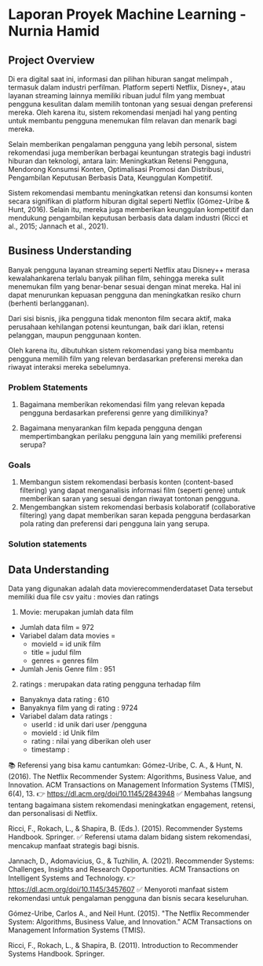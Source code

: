 # Laporan Proyek Machine Learning - Nurnia Hamid 

## Project Overview

  Di era digital saat ini, informasi dan pilihan hiburan sangat melimpah , termasuk dalam industri perfilman. Platform seperti Netflix, Disney+, atau layanan streaming lainnya memiliki ribuan judul film yang membuat pengguna kesulitan dalam memilih tontonan yang sesuai dengan preferensi mereka. Oleh karena itu, sistem rekomendasi menjadi hal yang penting untuk membantu pengguna menemukan film relavan dan menarik bagi mereka. 
  
  Selain memberikan pengalaman pengguna yang lebih personal, sistem rekomendasi juga memberikan berbagai keuntungan strategis bagi industri hiburan dan teknologi, antara lain: Meningkatkan Retensi Pengguna, Mendorong Konsumsi Konten, Optimalisasi Promosi dan Distribusi, Pengambilan Keputusan Berbasis Data, Keunggulan Kompetitif. 
  
  Sistem rekomendasi membantu meningkatkan retensi dan konsumsi konten secara signifikan di platform hiburan digital seperti Netflix (Gómez-Uribe & Hunt, 2016). Selain itu, mereka juga memberikan keunggulan kompetitif dan mendukung pengambilan keputusan berbasis data dalam industri (Ricci et al., 2015; Jannach et al., 2021).


## Business Understanding
Banyak pengguna layanan streaming seperti Netflix atau Disney++ merasa kewalahankarena terlalu banyak pilihan film, sehingga mereka sulit menemukan film yang benar-benar sesuai dengan minat mereka. Hal ini dapat menurunkan kepuasan pengguna dan meningkatkan resiko churn (berhenti berlangganan).

Dari sisi bisnis, jika pengguna tidak menonton film secara aktif, maka perusahaan kehilangan potensi keuntungan, baik dari iklan, retensi pelanggan, maupun penggunaan konten.

Oleh karena itu, dibutuhkan sistem rekomendasi yang bisa membantu pengguna memilih film yang relevan berdasarkan preferensi mereka dan riwayat interaksi mereka sebelumnya.

### Problem Statements 
1. Bagaimana memberikan rekomendasi film yang relevan kepada pengguna berdasarkan preferensi genre yang dimilikinya?

2. Bagaimana menyarankan film kepada pengguna dengan mempertimbangkan perilaku pengguna lain yang memiliki preferensi serupa?

### Goals 
1. Membangun sistem rekomendasi berbasis konten (content-based filtering) yang dapat menganalisis informasi film (seperti genre) untuk memberikan saran yang sesuai dengan riwayat tontonan pengguna.
2. Mengembangkan sistem rekomendasi berbasis kolaboratif (collaborative filtering) yang dapat memberikan saran kepada pengguna berdasarkan pola rating dan preferensi dari pengguna lain yang serupa.

### Solution statements

## Data Understanding
Data yang digunakan adalah data movierecommenderdataset 
Data tersebut memiliki dua file csv yaitu : movies dan ratings
1. Movie: merupakan jumlah data film 
- Jumlah data film = 972
- Variabel dalam data movies = 
  - movieId = id unik film 
  - title = judul film
  - genres = genres film
- Jumlah Jenis Genre film :  951
 
2. ratings : merupakan data rating pengguna terhadap film
- Banyaknya data rating :  610
- Banyaknya film yang di rating :  9724
- Variabel dalam data ratings :
  - userId : id unik dari user /pengguna
  - movieId : id Unik film
  - rating : nilai yang diberikan oleh user
  - timestamp : 



































































































































































📚 Referensi yang bisa kamu cantumkan:
Gómez-Uribe, C. A., & Hunt, N. (2016).
The Netflix Recommender System: Algorithms, Business Value, and Innovation.
ACM Transactions on Management Information Systems (TMIS), 6(4), 13.
👉 https://dl.acm.org/doi/10.1145/2843948
✅ Membahas langsung tentang bagaimana sistem rekomendasi meningkatkan engagement, retensi, dan personalisasi di Netflix.

Ricci, F., Rokach, L., & Shapira, B. (Eds.). (2015).
Recommender Systems Handbook.
Springer.
✅ Referensi utama dalam bidang sistem rekomendasi, mencakup manfaat strategis bagi bisnis.

Jannach, D., Adomavicius, G., & Tuzhilin, A. (2021).
Recommender Systems: Challenges, Insights and Research Opportunities.
ACM Transactions on Intelligent Systems and Technology.
👉 https://dl.acm.org/doi/10.1145/3457607
✅ Menyoroti manfaat sistem rekomendasi untuk pengalaman pengguna dan bisnis secara keseluruhan.


Gómez-Uribe, Carlos A., and Neil Hunt. (2015). "The Netflix Recommender System: Algorithms, Business Value, and Innovation." ACM Transactions on Management Information Systems (TMIS).

Ricci, F., Rokach, L., & Shapira, B. (2011). Introduction to Recommender Systems Handbook. Springer.

